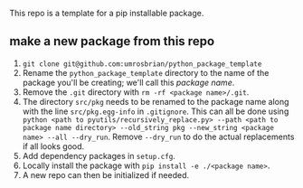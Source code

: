 This repo is a template for a pip installable package.

## make a new package from this repo

1. `git clone git@github.com:umrosbrian/python_package_template`
2. Rename the `python_package_template` directory to the name of the package you'll be creating; we'll call this *package name*.
3. Remove the `.git` directory with `rm -rf <package name>/.git`.
4. The directory `src/pkg` needs to be renamed to the package name along with the line `src/pkg.egg-info` in `.gitignore`.  This can all be done using ` python <path to pyutils/recursively_replace.py> --path <path to package name directory> --old_string pkg --new_string <package name> --all --dry_run`.  Remove `--dry_run` to do the actual replacements if all looks good.
5. Add dependency packages in `setup.cfg`.
6. Locally install the package with `pip install -e ./<package name>`.
7. A new repo can then be initialized if needed.
